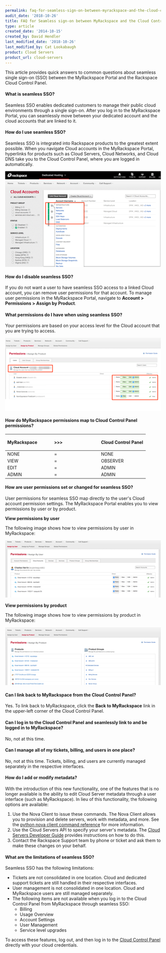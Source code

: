 ```yaml
---
permalink: faq-for-seamless-sign-on-between-myrackspace-and-the-cloud-control-panel/
audit_date: '2018-10-26'
title: FAQ for Seamless sign-on between MyRackspace and the Cloud Control Panel
type: article
created_date: '2014-10-15'
created_by: David Hendler
last_modified_date: '2018-10-26'
last_modified_by: Cat Lookabaugh
product: Cloud Servers
product_url: cloud-servers
---
```


This article provides quick answers to common questions about seamless single
sign-on (SSO) between the MyRackspace Portal and the Rackspace Cloud
Control Panel.

#### What is seamless SSO?

Seamless SSO enables dedicated customers to manage their public cloud
environments through a single sign-on. After you log in
to the MyRackspace Portal, you can seamlessly move between your
dedicated account and the cloud accounts that are linked to it.

#### How do I use seamless SSO?

Seamless SSO is integrated into Rackspace products to the greatest extent possible.
When you navigate Cloud accounts in the MyRackspace Portal, hyperlinks for
products such as Cloud Servers, Cloud Networks, and Cloud DNS take you
to the Cloud Control Panel, where you are logged in automatically.

<img src="sso_howto_use.png" alt="MyRackspace screenshot - Access SSO from the cog next to the user name" />

#### How do I disable seamless SSO?

If you do not want a user to have seamless SSO access to a linked Cloud
account, you can remove user permissions for that account. To manage user
permissions in the MyRackspace Portal, navigate to **Account > Permissions >
Assign by Product**.

#### What permissions do I have when using seamless SSO?

Your permissions are based on your access level for the Cloud account that you
are trying to access.

<img src="sso_permissions_layout.png" alt="MyRackspace screenshot - layout of permissions screen" />

#### How do MyRackspace permissions map to Cloud Control Panel permissions?

<table>
<colgroup>
<col width="33%" />
<col width="33%" />
<col width="33%" />
</colgroup>
<thead>
<tr class="header">
<th align="left"><div class="tablesorter-header-inner">
<div class="tablesorter-header-inner">
<p> MyRackspace</p>
</div>
</div></th>
<th align="left"><div class="tablesorter-header-inner">
<div class="tablesorter-header-inner">
 &gt;&gt;&gt;
</div>
</div></th>
<th align="left"><div class="tablesorter-header-inner">
<div class="tablesorter-header-inner">
 Cloud Control Panel
</div>
</div></th>
</tr>
</thead>
<tbody>
<tr class="odd">
<td align="left"> NONE</td>
<td align="left"> =</td>
<td align="left"> NONE</td>
</tr>
<tr class="even">
<td align="left"> VIEW</td>
<td align="left"> =</td>
<td align="left">OBSERVER</td>
</tr>
<tr class="odd">
<td align="left"> EDIT</td>
<td align="left"> =</td>
<td align="left"> ADMIN</td>
</tr>
<tr class="even">
<td align="left">ADMIN</td>
<td align="left">=</td>
<td align="left">ADMIN</td>
</tr>
</tbody>
</table>

#### How are user permissions set or changed for seamless SSO?

User permissions for seamless SSO map directly to the user's Cloud
account permission settings. The MyRackspace Portal enables you to view
permissions by user or by product.

**View permissions by user**

The following image shows how to view permissions by user in MyRackspace:

<img src="sso_permissions_by_user.png" alt="MyRackspace screenshot - Assign SSO permissions by user" />

**View permissions by product**

The following image shows how to view permissions by product in MyRackspace:

<img src="sso_permission_by_product.png" alt="MyRackspace screenshot - Assign SSO permissions by product" />

#### Can I link back to MyRackspace from the Cloud Control Panel?

Yes. To link back to MyRackspace, click the **Back to MyRackspace** link in the
upper-left corner of the Cloud Control Panel.

#### Can I log in to the Cloud Control Panel and seamlessly link to and be logged in to MyRackspace?

No, not at this time.

#### Can I manage all of my tickets, billing, and users in one place?

No, not at this time. Tickets, billing, and users are currently managed
separately in the respective interfaces.

#### How do I add or modify metadata?

With the introduction of this new functionality, one of the features
that is no longer available is the ability to edit Cloud Server
metadata through a user interface (such as MyRackspace). In lieu of this
functionality, the following options are available:

1.  Use the Nova Client to issue these commands. The Nova Client allows you to
    provision and delete servers, work with metadata, and more. See the
    [python nova client command reference](/how-to/useful-python-novaclient-commands)
    for more information.
2.  Use the Cloud Servers API to specify your server's metadata. The
    [Cloud Servers Developer Guide](https://bit.ly/2tKspm2) provides
    instructions on how to do this.
3.  Contact the Rackspace Support team by phone or ticket and ask them to make
    these changes on your behalf.

#### What are the limitations of seamless SSO?

Seamless SSO has the following limitations:

-   Tickets are not consolidated in one location. Cloud and dedicated
    support tickets are still handled in their respective interfaces.
-   User management is not consolidated in one location. Cloud and
    MyRackspace users are still managed separately.
-   The following items are not available when you log in to the
    Cloud Control Panel from MyRackspace through seamless SSO:
    -   Billing
    -   Usage Overview
    -   Account Settings
    -   User Management
    -   Service level upgrades

To access these features, log out, and then log in to the
[Cloud Control Panel](https://login.rackspace.com) directly with your cloud
credentials.
